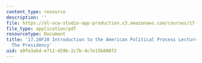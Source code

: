 ```yaml
---
content_type: resource
description: ''
file: https://ol-ocw-studio-app-production.s3.amazonaws.com/courses/17-20-introduction-to-the-american-political-process-fall-2020/a9fe3abde711d59b2c7b4c7e15b808f2_MIT17_20F20_lec10.pdf
file_type: application/pdf
resourcetype: Document
title: '17.20F20 Introduction to the American Political Process Lecture Slides 10:
  The Presidency'
uid: a9fe3abd-e711-d59b-2c7b-4c7e15b808f2
---
```

